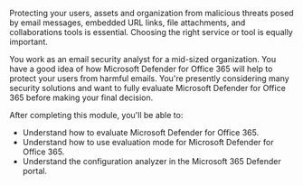 Protecting your users, assets and organization from malicious threats posed by email messages, embedded URL links, file attachments, and collaborations tools is essential. Choosing the right service or tool is equally important.

You work as an email security analyst for a mid-sized organization. You have a good idea of how Microsoft Defender for Office 365 will help to protect your users from harmful emails. You're presently considering many security solutions and want to fully evaluate Microsoft Defender for Office 365 before making your final decision.

After completing this module, you'll be able to:

- Understand how to evaluate Microsoft Defender for Office 365.
- Understand how to use evaluation mode for Microsoft Defender for Office 365.
- Understand the configuration analyzer in the Microsoft 365 Defender portal.
